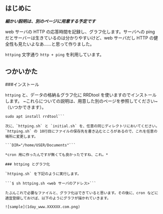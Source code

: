 ## はじめに

***細かい説明は、別のページに用意する予定です***

web サーバの HTTP の応答時間を記録し、グラフ化します。サーバへの ping だとサーバーは生きているのは分かりやすいけど、web サーバだし HTTP の健全性も見たいよなあ……と思って作りました。

`httping` 文字通り `http + ping` を利用しています。

## つかいかた

###インストール

`httping` と、データの格納＆グラフ化に RRDtool を使いますのでインストールします。
~これらについての説明は、用意した別のページを参照してください~ （いつかできます）。

```sudo apt install httping
sudo apt install rrdtool```

次に、`httping.sh` と `initial.sh` を、任意の同じディレクトリにおいてください。
`httping.sh` の 10行目にファイルの保存先を書き込むところがあるので、これを任意の場所に変更します。

```DIR="/home/USER/Documents"```

*cron 用に作ったんですが無くても良かったですね、これ。*

### httping とグラフ化

`httping.sh` を下記のように実行します。

```$ sh httping.sh <web サーバのアドレス>```

たぶんこれで必要なファイルと、グラフ化はできていると思います。その後に、cron などに適宜登録しておけば、以下のようにグラフが描かれていきます。

![sample](1day_www.XXXXXX.com.png)
